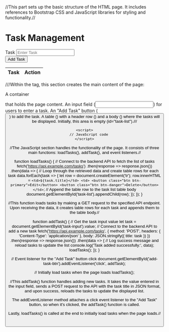 <!DOCTYPE html>
<html lang="en">
<head>
    <meta charset="UTF-8">
    <meta name="viewport" content="width=device-width, initial-scale=1.0">
    <title>Task Management</title>
    <link rel="stylesheet" href="https://stackpath.bootstrapcdn.com/bootstrap/4.5.0/css/bootstrap.min.css">
    <script src="https://code.jquery.com/jquery-3.5.1.slim.min.js"></script>
    <script src="https://cdn.jsdelivr.net/npm/@popperjs/core@2.9.3/dist/umd/popper.min.js"></script>
    <script src="https://stackpath.bootstrapcdn.com/bootstrap/4.5.0/js/bootstrap.min.js"></script>
</head>
<body>
//This part sets up the basic structure of the HTML page. It includes references to Bootstrap CSS and JavaScript libraries for styling and functionality.//
    <div class="container">
        <h1 class="text-center">Task Management</h1>
        <div class="form-group">
            <label for="task-input">Task</label>
            <input type="text" class="form-control" id="task-input" placeholder="Enter Task">
        </div>
        <button class="btn btn-primary" id="add-task-btn">Add Task</button>
        <table class="table mt-3">
            <thead>
                <tr>
                    <th>Task</th>
                    <th>Action</th>
                </tr>
            </thead>
            <tbody id="task-list">
            </tbody>
        </table>
    </div>

  
  ///Within the <body> tag, this section creates the main content of the page:

A container <div> that holds the page content.
An input field (<input>) for users to enter a task.
An "Add Task" button (<button>) to add the task.
A table (<table>) with a header row (<thead>) and a body (<tbody>) where the tasks will be displayed. Initially, this area is empty (id="task-list").///
  
    
    <script>
        // JavaScript code
    </script>
</body>
</html>


//The JavaScript section handles the functionality of the page. It consists of three main functions: loadTasks(), addTask(), and event listeners.//


function loadTasks() {
    // Connect to the backend API to fetch the list of tasks
    fetch('https://api.example.com/tasks')
        .then(response => response.json())
        .then(data => {
            // Loop through the retrieved data and create table rows for each task
            data.forEach(task => {
                let row = document.createElement('tr');
                row.innerHTML = `
                    <td>${task.title}</td>
                    <td>
                        <button class="btn btn-primary">Edit</button>
                        <button class="btn btn-danger">Delete</button>
                    </td>
                `;
                // Append the table row to the task list table body
                document.getElementById('task-list').appendChild(row);
            });
        });
}

//This function loads tasks by making a GET request to the specified API endpoint. Upon receiving the data, it creates table rows for each task and appends them to the table body.//

function addTask() {
    // Get the task input value
    let task = document.getElementById('task-input').value;
    // Connect to the backend API to add a new task
    fetch('https://api.example.com/tasks', {
        method: 'POST',
        headers: {
            'Content-Type': 'application/json'
        },
        body: JSON.stringify({ title: task })
    })
    .then(response => response.json())
    .then(data => {
        // Log success message and reload tasks to update the list
        console.log('Task added successfully:', data);
        loadTasks();
    });
}

// Event listener for the "Add Task" button click
document.getElementById('add-task-btn').addEventListener('click', addTask);

// Initially load tasks when the page loads
loadTasks();


//This addTask() function handles adding new tasks. It takes the value entered in the input field, sends a POST request to the API with the task title in JSON format, and upon success, reloads the tasks to update the displayed list.

The addEventListener method attaches a click event listener to the "Add Task" button, so when it's clicked, the addTask() function is called.

Lastly, loadTasks() is called at the end to initially load tasks when the page loads.//





